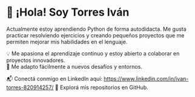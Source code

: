 # 👋 ¡Hola! Soy Torres Iván

Actualmente estoy aprendiendo Python de forma autodidacta. Me gusta practicar resolviendo ejercicios y creando pequeños proyectos que me permiten mejorar mis habilidades en el lenguaje.

💡 Me apasiona el aprendizaje continuo y estoy abierto a colaborar en proyectos innovadores.  
🚀 Me adapto fácilmente a nuevos desafíos y entornos.

📬 Conectá conmigo en Linkedln aqui: https://www.linkedin.com/in/ivan-torres-820914257/
🔎 Explorá mis repositorios en GitHub.
